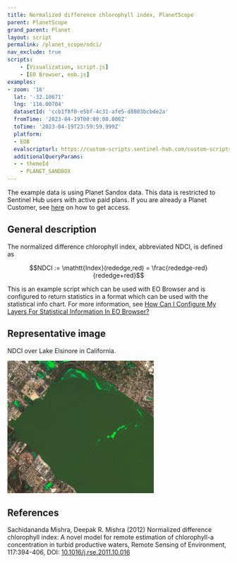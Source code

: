 ```yaml
---
title: Normalized difference chlorophyll index, PlanetScope
parent: PlanetScope
grand_parent: Planet
layout: script
permalink: /planet_scope/ndci/
nav_exclude: true
scripts:
    - [Visualization, script.js]
    - [EO Browser, eob.js]
examples:
- zoom: '16'
  lat: '-32.10671'
  lng: '116.00704'
  datasetId: 'ccb1f8f0-e5bf-4c31-afe5-d8803bcbde2a'
  fromTime: '2023-04-19T00:00:00.000Z'
  toTime: '2023-04-19T23:59:59.999Z'
  platform:
  - EOB
  evalscripturl: https://custom-scripts.sentinel-hub.com/custom-scripts/planet_scope/ndci/eob.js
  additionalQueryParams: 
  - - themeId
    - PLANET_SANDBOX
---
```


The example data is using Planet Sandox data. This data is restricted to Sentinel Hub users with active paid plans. If you are already a Planet Customer, see [here](https://community.planet.com/sentinel-hub-81/access-new-tools-for-analyzing-your-planet-data-on-sentinel-hub-732) on how to get access.

## General description

The normalized difference chlorophyll index, abbreviated NDCI, is defined as   

$$NDCI := \mathtt{Index}(rededge,red) = \frac{rededge-red}{rededge+red}$$  

This is an example script which can be used with EO Browser and is configured to return statistics in a format which can be used with the statistical info chart.  For more information, see <a href = "https://www.sentinel-hub.com/faq/how-configure-your-layers-statistical-info-eo-browser/"> How Can I Configure My Layers For Statistical Information In EO Browser?</a>

## Representative image

NDCI over Lake Elsinore in California.

<img src="fig/fig1.png" height="300">


## References
Sachidananda Mishra, Deepak R. Mishra (2012) Normalized difference chlorophyll index: A novel model for remote estimation of chlorophyll-a concentration in turbid productive waters, Remote Sensing of Environment, 117:394-406, DOI: [10.1016/j.rse.2011.10.016](https://doi.org/10.1016/j.rse.2011.10.016)